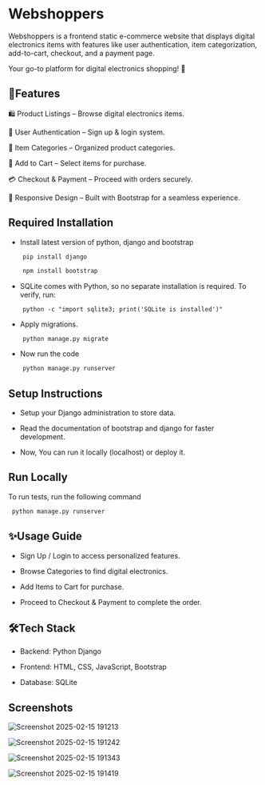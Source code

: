 
# Webshoppers                           
Webshoppers is a frontend static e-commerce website that displays digital electronics items with features like user authentication, item categorization, add-to-cart, checkout, and a payment page.

Your go-to platform for digital electronics shopping! 🛒



## 🚀Features

🛍️ Product Listings – Browse digital electronics items.

🔑 User Authentication – Sign up & login system.

📂 Item Categories – Organized product categories.

🛒 Add to Cart – Select items for purchase.

💳 Checkout & Payment – Proceed with orders securely.

🎨 Responsive Design – Built with Bootstrap for a seamless experience.


## Required Installation
- Install latest version of python, django and bootstrap
```bash
    pip install django

    npm install bootstrap
 ```
- SQLite comes with Python, so no separate installation is required.
    To verify, run:
```
    python -c "import sqlite3; print('SQLite is installed')"
```

- Apply migrations.
```
    python manage.py migrate
```

- Now run the code
``` bash
    python manage.py runserver
 ```


## Setup Instructions

- Setup your Django administration to store data.

- Read the documentation of bootstrap and django for faster development.

- Now, You can run it locally (localhost) or deploy it.


## Run Locally

To run tests, run the following command

```bash
 python manage.py runserver
```


## ✨Usage Guide

- Sign Up / Login to access personalized features.

- Browse Categories to find digital electronics.

- Add Items to Cart for purchase.

- Proceed to Checkout & Payment to complete the order.



## 🛠️Tech Stack

- Backend: Python Django

- Frontend: HTML, CSS, JavaScript, Bootstrap

- Database: SQLite


## Screenshots
 ![Screenshot 2025-02-15 191213](https://github.com/user-attachments/assets/0cc1cb9f-2a67-40ac-8cb1-cb9560837d9c)

 ![Screenshot 2025-02-15 191242](https://github.com/user-attachments/assets/26676460-4cbf-49c5-9144-34f54116abab)

![Screenshot 2025-02-15 191343](https://github.com/user-attachments/assets/edc8212e-fd97-4b98-9e0c-72d66fb0fe56)

 ![Screenshot 2025-02-15 191419](https://github.com/user-attachments/assets/e02eb698-401e-4b65-ba9f-37e8f85a43c3)


